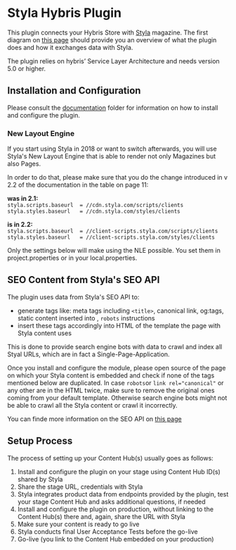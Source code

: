 # Styla Hybris Plugin

This plugin connects your Hybris Store with [Styla](http://www.styla.com/) magazine. The first diagram on [this page](https://styladocs.atlassian.net/wiki/spaces/CO/pages/9961481/Technical+Integration) should provide you an overview of what the plugin does and how it exchanges data with Styla. 

The plugin relies on hybris’ Service Layer Architecture and needs version 5.0 or higher.

## Installation and Configuration

Please consult the [documentation](https://github.com/styladev/pluginHybris/tree/master/documentation) folder for information on how to install and configure the plugin. 

### New Layout Engine

If you start using Styla in 2018 or want to switch afterwards, you will use Styla's New Layout Engine that is able to render not only Magazines but also Pages. 

In order to do that, please make sure that you do the change introduced in v 2.2 of the documentation in the table on page 11:

**was in 2.1:**  
`styla.scripts.baseurl  = //cdn.styla.com/scripts/clients`  
`styla.styles.baseurl   = //cdn.styla.com/styles/clients`

**is in 2.2:**  
`styla.scripts.baseurl  = //client-scripts.styla.com/scripts/clients`  
`styla.styles.baseurl   = //client-scripts.styla.com/styles/clients`

Only the settings below will make using the NLE possible. You set them in project.properties or in your local.properties.


## SEO Content from Styla's SEO API

The plugin uses data from Styla's SEO API to:
* generate tags like: meta tags including `<title>`, canonical link, og:tags, static content inserted into <body>, `robots` instructions
* insert these tags accordingly into HTML of the template the page with Styla content uses
  
This is done to provide search engine bots with data to crawl and index all Styal URLs, which are in fact a Single-Page-Application.

Once you install and configure the module, please open source of the page on which your Styla content is embedded and check if none of the tags mentioned below are duplicated. In case `robots`or `link rel="canonical"` or any other are in the HTML twice, make sure to remove the original ones coming from your default template. Otherwise search engine bots might not be able to crawl all the Styla content or crawl it incorrectly. 

You can finde more information on the SEO API on [this page](https://styladocs.atlassian.net/wiki/spaces/CO/pages/9961486/SEO+API+and+Sitemaps+Integration)

## Setup Process

The process of setting up your Content Hub(s) usually goes as follows:

1. Install and configure the plugin on your stage using Content Hub ID(s) shared by Styla
2. Share the stage URL, credentials with Styla
4. Styla integrates product data from endpoints provided by the plugin, test your stage Content Hub and asks additional questions, if needed
5. Install and configure the plugin on production, without linking to the Content Hub(s) there and, again, share the URL with Styla
6. Make sure your content is ready to go live
7. Styla conducts final User Acceptance Tests before the go-live
8. Go-live (you link to the Content Hub embedded on your production)
